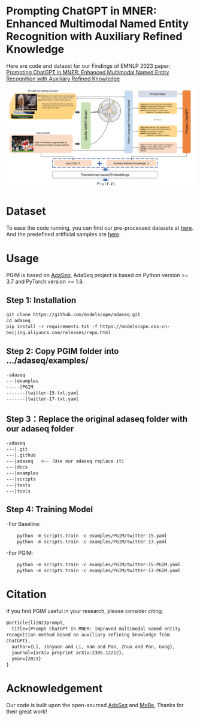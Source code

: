 # Prompting ChatGPT in MNER: Enhanced Multimodal Named Entity Recognition with Auxiliary Refined Knowledge
Here are code and dataset for our Findings of EMNLP 2023 paper: [Prompting ChatGPT in MNER: Enhanced Multimodal Named Entity Recognition with Auxiliary Refined Knowledge](https://arxiv.org/abs/2305.12212)

![My Image](main.png)

# Dataset
To ease the code running, you can find our pre-processed datasets at [here](https://www.modelscope.cn/datasets/Dexter1202/PGIM/files). And the predefined artificial samples are [here](data/ManualAnnotation).

# Usage
PGIM is based on [AdaSeq](https://github.com/modelscope/AdaSeq), AdaSeq project is based on Python version >= 3.7 and PyTorch version >= 1.8.

## Step 1: Installation
```
git clone https://github.com/modelscope/adaseq.git
cd adaseq
pip install -r requirements.txt -f https://modelscope.oss-cn-beijing.aliyuncs.com/releases/repo.html
```

## Step 2: Copy PGIM folder into .../adaseq/examples/
```
-adaseq
---|examples
-----|PGIM
-------|twitter-15-txt.yaml
-------|twitter-17-txt.yaml
```

## Step 3：Replace the original adaseq folder with our adaseq folder
```
-adaseq
---|.git
---|.github
---|adaseq   <-- (Use our adaseq replace it)  
---|docs
---|examples
---|scripts
---|tests
---|tools
```

## Step 4: Training Model
-For Baseline:
```
	python -m scripts.train -c examples/PGIM/twitter-15.yaml
	python -m scripts.train -c examples/PGIM/twitter-17.yaml
```
-For PGIM:
```
	python -m scripts.train -c examples/PGIM/twitter-15-PGIM.yaml
	python -m scripts.train -c examples/PGIM/twitter-17-PGIM.yaml
```

# Citation
If you find PGIM useful in your research, please consider citing:
```
@article{li2023prompt,
  title={Prompt ChatGPT In MNER: Improved multimodal named entity recognition method based on auxiliary refining knowledge from ChatGPT},
  author={Li, Jinyuan and Li, Han and Pan, Zhuo and Pan, Gang},
  journal={arXiv preprint arXiv:2305.12212},
  year={2023}
}
```

# Acknowledgement
Our code is built upon the open-sourced [AdaSeq](https://github.com/modelscope/AdaSeq) and [MoRe](https://github.com/modelscope/AdaSeq/tree/master/examples/MoRe), Thanks for their great work!
